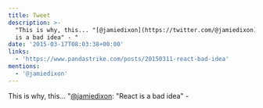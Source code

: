 ```yaml
---
title: Tweet
description: >-
  "This is why, this... "[@jamiedixon](https://twitter.com/@jamiedixon): "React
  is a bad idea" - "
date: '2015-03-17T08:03:38+00:00'
links:
  - 'https://www.pandastrike.com/posts/20150311-react-bad-idea'
mentions:
  - '@jamiedixon'
---
```

This is why, this... "[@jamiedixon](https://twitter.com/@jamiedixon): "React is a bad idea" - 
